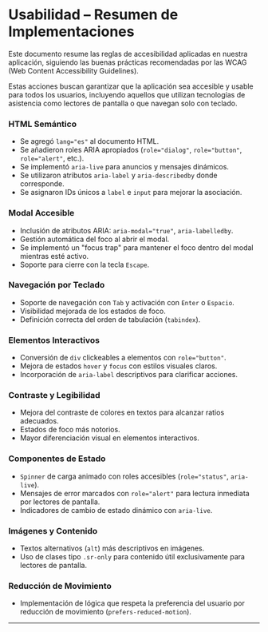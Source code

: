 # Usabilidad – Resumen de Implementaciones

Este documento resume las reglas de accesibilidad aplicadas en nuestra aplicación, siguiendo las buenas prácticas recomendadas por las WCAG (Web Content Accessibility Guidelines).

Estas acciones buscan garantizar que la aplicación sea accesible y usable para todos los usuarios, incluyendo aquellos que utilizan tecnologías de asistencia como lectores de pantalla o que navegan solo con teclado.

### HTML Semántico

-   Se agregó `lang="es"` al documento HTML.
-   Se añadieron roles ARIA apropiados (`role="dialog"`, `role="button"`, `role="alert"`, etc.).
-   Se implementó `aria-live` para anuncios y mensajes dinámicos.
-   Se utilizaron atributos `aria-label` y `aria-describedby` donde corresponde.
-   Se asignaron IDs únicos a `label` e `input` para mejorar la asociación.

### Modal Accesible

-   Inclusión de atributos ARIA: `aria-modal="true"`, `aria-labelledby`.
-   Gestión automática del foco al abrir el modal.
-   Se implementó un "focus trap" para mantener el foco dentro del modal mientras esté activo.
-   Soporte para cierre con la tecla `Escape`.

### Navegación por Teclado

-   Soporte de navegación con `Tab` y activación con `Enter` o `Espacio`.
-   Visibilidad mejorada de los estados de foco.
-   Definición correcta del orden de tabulación (`tabindex`).

### Elementos Interactivos

-   Conversión de `div` clickeables a elementos con `role="button"`.
-   Mejora de estados `hover` y `focus` con estilos visuales claros.
-   Incorporación de `aria-label` descriptivos para clarificar acciones.

### Contraste y Legibilidad

-   Mejora del contraste de colores en textos para alcanzar ratios adecuados.
-   Estados de foco más notorios.
-   Mayor diferenciación visual en elementos interactivos.

### Componentes de Estado

-   `Spinner` de carga animado con roles accesibles (`role="status"`, `aria-live`).
-   Mensajes de error marcados con `role="alert"` para lectura inmediata por lectores de pantalla.
-   Indicadores de cambio de estado dinámico con `aria-live`.

### Imágenes y Contenido

-   Textos alternativos (`alt`) más descriptivos en imágenes.
-   Uso de clases tipo `.sr-only` para contenido útil exclusivamente para lectores de pantalla.

### Reducción de Movimiento

-   Implementación de lógica que respeta la preferencia del usuario por reducción de movimiento (`prefers-reduced-motion`).

---
